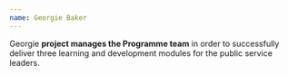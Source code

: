 ```yaml
---
name: Georgie Baker
---
```

Georgie **project manages the Programme team** in order to successfully deliver three learning and development modules for the public service leaders.